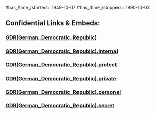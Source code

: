 ﻿---
aliases:
---

#has_/time_/started :: 1949-10-07 
#has_/time_/stopped  :: 1990-10-03 


## Confidential Links & Embeds: 

### [GDR(German_Democratic_Republic)](/_public/Earth/Continent/Europe/Europe~Central/GDR(German_Democratic_Republic).md) 

### [GDR(German_Democratic_Republic).internal](/_internal/Earth/Continent/Europe/Europe~Central/GDR(German_Democratic_Republic).internal.md) 

### [GDR(German_Democratic_Republic).protect](/_protect/Earth/Continent/Europe/Europe~Central/GDR(German_Democratic_Republic).protect.md) 

### [GDR(German_Democratic_Republic).private](/_private/Earth/Continent/Europe/Europe~Central/GDR(German_Democratic_Republic).private.md) 

### [GDR(German_Democratic_Republic).personal](/_personal/Earth/Continent/Europe/Europe~Central/GDR(German_Democratic_Republic).personal.md) 

### [GDR(German_Democratic_Republic).secret](/_secret/Earth/Continent/Europe/Europe~Central/GDR(German_Democratic_Republic).secret.md) 
